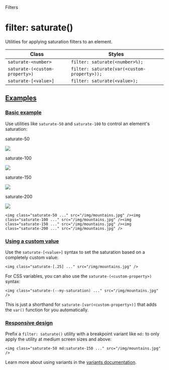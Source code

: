 Filters

# filter: saturate()

Utilities for applying saturation filters to an element.

| Class                          | Styles                                      |
| ------------------------------ | ------------------------------------------- |
| `saturate-<number>`            | `filter: saturate(<number>%);`              |
| `saturate-(<custom-property>)` | `filter: saturate(var(<custom-property>));` |
| `saturate-[<value>]`           | `filter: saturate(<value>);`                |

## [Examples](#examples)

### [Basic example](#basic-example)

Use utilities like `saturate-50` and `saturate-100` to control an element's saturation:

saturate-50

![](https://images.unsplash.com/photo-1554629947-334ff61d85dc?ixid=MnwxMjA3fDB8MHxwaG90by1wYWdlfHx8fGVufDB8fHx8\&ixlib=rb-1.2.1\&auto=format\&fit=crop\&w=1000\&h=1000\&q=90)

saturate-100

![](https://images.unsplash.com/photo-1554629947-334ff61d85dc?ixid=MnwxMjA3fDB8MHxwaG90by1wYWdlfHx8fGVufDB8fHx8\&ixlib=rb-1.2.1\&auto=format\&fit=crop\&w=1000\&h=1000\&q=90)

saturate-150

![](https://images.unsplash.com/photo-1554629947-334ff61d85dc?ixid=MnwxMjA3fDB8MHxwaG90by1wYWdlfHx8fGVufDB8fHx8\&ixlib=rb-1.2.1\&auto=format\&fit=crop\&w=1000\&h=1000\&q=90)

saturate-200

![](https://images.unsplash.com/photo-1554629947-334ff61d85dc?ixid=MnwxMjA3fDB8MHxwaG90by1wYWdlfHx8fGVufDB8fHx8\&ixlib=rb-1.2.1\&auto=format\&fit=crop\&w=1000\&h=1000\&q=90)

```
<img class="saturate-50 ..." src="/img/mountains.jpg" /><img class="saturate-100 ..." src="/img/mountains.jpg" /><img class="saturate-150 ..." src="/img/mountains.jpg" /><img class="saturate-200 ..." src="/img/mountains.jpg" />
```

### [Using a custom value](#using-a-custom-value)

Use the `saturate-[<value>]` syntax to set the saturation based on a completely custom value:

```
<img class="saturate-[.25] ..." src="/img/mountains.jpg" />
```

For CSS variables, you can also use the `saturate-(<custom-property>)` syntax:

```
<img class="saturate-(--my-saturation) ..." src="/img/mountains.jpg" />
```

This is just a shorthand for `saturate-[var(<custom-property>)]` that adds the `var()` function for you automatically.

### [Responsive design](#responsive-design)

Prefix a `filter: saturate()` utility with a breakpoint variant like `md:` to only apply the utility at medium screen sizes and above:

```
<img class="saturate-50 md:saturate-150 ..." src="/img/mountains.jpg" />
```

Learn more about using variants in the [variants documentation](/docs/hover-focus-and-other-states).
